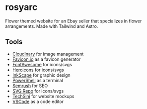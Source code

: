 # rosyarc

Flower themed website for an Ebay seller that specializes in flower arrangements. Made with Tailwind and Astro.

## Tools

- [Cloudinary](https://cloudinary.com/) for image management
- [Favicon.io](https://favicon.io/) as a favicon generator
- [FontAwesome](https://fontawesome.com/) for icons/svgs
- [Heroicons](https://heroicons.com/) for icons/svgs
- [InkScape](https://inkscape.org/) for graphic design
- [PowerShell](https://apps.microsoft.com/detail/powershell/9MZ1SNWT0N5D?hl=en-us&gl=US) as a terminal
- [Semrush](https://www.semrush.com/) for SEO
- [SVG Repo](https://www.svgrepo.com/) for icons/svgs
- [TechSini](https://techsini.com/multi-mockup/) for website mockups
- [VSCode](https://code.visualstudio.com/) as a code editor

